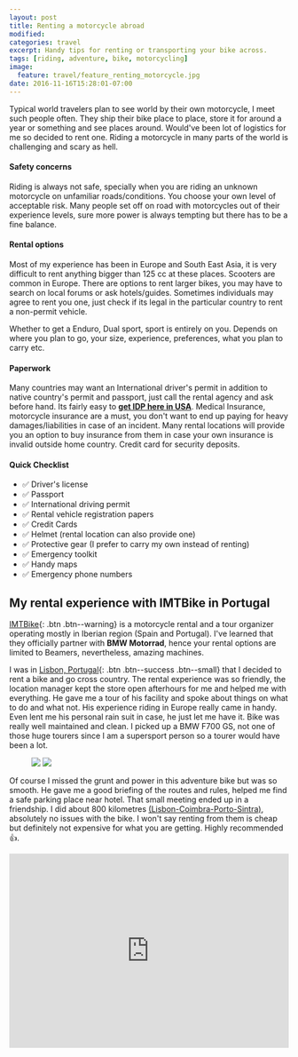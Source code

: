 ```yaml
---
layout: post
title: Renting a motorcycle abroad
modified:
categories: travel
excerpt: Handy tips for renting or transporting your bike across.
tags: [riding, adventure, bike, motorcycling]
image:
  feature: travel/feature_renting_motorcycle.jpg
date: 2016-11-16T15:28:01-07:00
---
```


Typical world travelers plan to see world by their own motorcycle, I meet such people often. They ship their bike place to place, store it for around a year or something and see places around. Would've been lot of logistics for me so decided to rent one. Riding a motorcycle in many parts of the world is challenging and scary as hell.

#### Safety concerns
Riding is always not safe, specially when you are riding an unknown motorcycle on unfamiliar roads/conditions. You choose your own level of acceptable risk. Many people set off on road with motorcycles out of their experience levels, sure more power is always tempting but there has to be a fine balance.

#### Rental options
Most of my experience has been in Europe and South East Asia, it is very difficult to rent anything bigger than 125 cc at these places. Scooters are common in Europe. There are options to rent larger bikes, you may have to search on local forums or ask hotels/guides. Sometimes individuals may agree to rent you one, just check if its legal in the particular country to rent a non-permit vehicle.

Whether to get a Enduro, Dual sport, sport is entirely on you. Depends on where you plan to go, your size, experience, preferences, what you plan to carry etc.

#### Paperwork
Many countries may want an International driver's permit in addition to native country's permit and passport, just call the rental agency and ask before hand. Its fairly easy to [**get IDP here in USA**](https://www.usa.gov/visitors-driving). Medical Insurance, motorcycle insurance are a must, you don't want to end up paying for heavy damages/liabilities in case of an incident. Many rental locations will provide you an option to buy insurance from them in case your own insurance is invalid outside home country. Credit card for security deposits.

#### Quick Checklist
- :white_check_mark: Driver's license
- :white_check_mark: Passport
- :white_check_mark: International driving permit
- :white_check_mark: Rental vehicle registration papers
- :white_check_mark: Credit Cards
- :white_check_mark: Helmet (rental location can also provide one)
- :white_check_mark: Protective gear (I prefer to carry my own instead of renting)
- :white_check_mark: Emergency toolkit
- :white_check_mark: Handy maps
- :white_check_mark: Emergency phone numbers

## My rental experience with IMTBike in Portugal

[IMTBike](http://www.imtbike.com){: .btn .btn--warning} is a motorcycle rental and a tour organizer operating mostly in Iberian region (Spain and Portugal). I've learned that they officially partner with **BMW Motorrad**, hence your rental options are limited to Beamers, nevertheless, amazing machines.

I was in [Lisbon, Portugal](https://en.wikipedia.org/wiki/Lisbon){: .btn .btn--success .btn--small} that I decided to rent a bike and go cross country. The rental experience was so friendly, the location manager kept the store open afterhours for me and helped me with everything. He gave me a tour of his facility and spoke about things on what to do and what not. His experience riding in Europe really came in handy. Even lent me his personal rain suit in case, he just let me have it. Bike was really well maintained and clean. I picked up a BMW F700 GS, not one of those huge tourers since I am a supersport person so a tourer would have been a lot.

<figure class="half">
    <a href="https://farm1.staticflickr.com/748/31736778025_124d4e7b5b_b.jpg" title=""><img src="https://farm1.staticflickr.com/748/31736778025_124d4e7b5b_m.jpg"></a>
    <a href="https://farm1.staticflickr.com/546/31892084426_20aff0985d_b.jpg" title=""><img src="https://farm1.staticflickr.com/546/31892084426_20aff0985d_m.jpg"></a>
</figure>

Of course I missed the grunt and power in this adventure bike but was so smooth. He gave me a good briefing of the routes and rules, helped me find a safe parking place near hotel. That small meeting ended up in a friendship. I did about 800 kilometres <a href="https://www.google.com/maps/embed/v1/directions?origin=Lisbon,Portugal&destination=Lisbon,Portugal&waypoints=Coimbra,Portugal|Porto,Portugal|Sintra,Portugal&key={{ site.extras.google-maps }}" class="popup-gmaps">(Lisbon-Coimbra-Porto-Sintra)</a>, absolutely no issues with the bike. I won't say renting from them is cheap but definitely not expensive for what you are getting. Highly recommended :+1:.

<iframe
  width="100%"
  height="350"
  frameborder="0" style="border:0"
  name="Lisbon-Coimbra-Porto-Sintra-Lisbon"
  src="https://www.google.com/maps/embed/v1/directions?origin=Lisbon,Portugal&destination=Lisbon,Portugal&waypoints=Coimbra,Portugal|Porto,Portugal|Sintra,Portugal&key={{ site.extras.google-maps }}" allowfullscreen>
</iframe>
